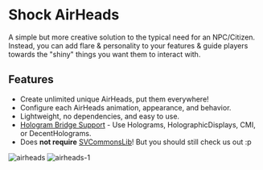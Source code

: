 # Shock AirHeads
A simple but more creative solution to the typical need for an NPC/Citizen. Instead, you can add flare & personality to your features & guide players towards the "shiny" things you want them to interact with.

## Features
- Create unlimited unique AirHeads, put them everywhere!
- Configure each AirHeads animation, appearance, and behavior.
- Lightweight, no dependencies, and easy to use.
- [Hologram Bridge Support](https://github.com/Chubbyduck1/HologramBridge) - Use Holograms, HolographicDisplays, CMI, or DecentHolograms.
- Does __not require__ [SVCommonsLib](https://supremeventures.ca/discord)! But you should still check us out :p

![airheads](https://github.com/Savag3life/ShockAirheads/assets/animation.gif)
![airheads-1](https://github.com/Savag3life/ShockAirheads/assets/interact.gif)
